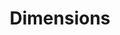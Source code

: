 ---
layout: default
bigquery: https://console.cloud.google.com/bigquery?p=covid-19-dimensions-ai&page=table&d=data&t=publications
contributors: Digital Science, https://www.digital-science.com/
cost: Free for personal, non-commercial use.
description: Dimensions contains more than 100 million publications, ranging from
  articles published in scholarly journals, books and book chapters, to preprints
  and conference proceedings. All publications are contextualized with linked data
  sets, funding, publications, patents, clinical trials, and policy documents. You
  can also view associated categories, funders, institutions, and researcher profiles.
documentation: https://docs.dimensions.ai/bigquery/index.html
last_edit: Mon, 04 Apr 2022 19:04:00 GMT
location: https://www.dimensions.ai/products/free/
maintained_by: Digital Science, https://www.digital-science.com/
schema_fields: '[''assignee_countries'', ''category_icrp_cso'', ''resulting_publication_doi'',
  ''description'', ''citations_count'', ''associated_publication_id'', ''parent_id'',
  ''active_years'', ''id'', ''original_assignee'', ''kind'', ''start_date'', ''funding_chf'',
  ''start_year'', ''proceedings_title'', ''issue'', ''family_members_ids'', ''cpc'',
  ''mesh_headings'', ''funder_org_acronyms'', ''category_rcdc'', ''status'', ''acronyms'',
  ''legal_events'', ''research_org_state_names'', ''date'', ''funding_gbp'', ''filing_date'',
  ''current_assignee_orgs'', ''volume'', ''category_hra'', ''isbn'', ''publisher'',
  ''funder_org'', ''pmid'', ''date_online'', ''mesh_terms'', ''category_icrp_ct'',
  ''filing_year'', ''supporting_grant_ids'', ''original_assignee_countries'', ''category_hrcs_rac'',
  ''investigators'', ''date_inserted'', ''priority_date'', ''year'', ''repository_url'',
  ''relationships'', ''license'', ''organisation_details'', ''date_imported_gbq'',
  ''journal_lists'', ''acronym'', ''associated_publication_arxiv_id'', ''date_modified'',
  ''reference_ids'', ''jurisdiction'', ''research_org_countries'', ''original_abstract'',
  ''date_normal'', ''acknowledgements'', ''category_for'', ''citations'', ''registry'',
  ''ipcr'', ''brief_title'', ''foa_number'', ''name'', ''interventions'', ''associated_grant_ids'',
  ''email_address'', ''book_series_title'', ''funder_org_countries'', ''funder_org_cities'',
  ''resulting_publication_ids'', ''associated_publication_pmid'', ''funder_org_state_codes'',
  ''priority_year'', ''book_title'', ''cited_by_ids'', ''linkout'', ''embargo_date'',
  ''citation_string'', ''filing_status'', ''open_access_categories_v2'', ''arxiv_id'',
  ''inventor_names'', ''concepts'', ''application_number'', ''open_access_categories'',
  ''category_uoa'', ''repository_name'', ''category_hrcs_hc'', ''aliases'', ''language'',
  ''granted_year'', ''funder_orgs'', ''original_title'', ''funding_amount'', ''doi'',
  ''title'', ''family_count'', ''current_assignee_countries'', ''type'', ''legal_status'',
  ''funding_cad'', ''research_orgs'', ''established'', ''funding_currency'', ''funding_jpy'',
  ''current_assignee'', ''conditions'', ''category_sdg'', ''funding_nzd'', ''wikipedia_url'',
  ''researcher_ids'', ''pages'', ''eisbn'', ''altmetrics'', ''research_org_country_names'',
  ''phase'', ''funding_aud'', ''conference'', ''funder_countries'', ''pmcid'', ''associated_publication_doi'',
  ''granted_date'', ''patent_ids'', ''publication_ids'', ''categories'', ''funding_usd'',
  ''expiration_year'', ''funding_details'', ''labels'', ''research_org_state_codes'',
  ''publication_year'', ''repository_id'', ''grant_number'', ''metrics'', ''funding_eur'',
  ''journal'', ''source_id'', ''publication_date'', ''end_year'', ''end_date'', ''links'',
  ''gender'', ''address'', ''research_org_cities'', ''original_assignee_orgs'', ''date_print'',
  ''authors'', ''clinical_trial_ids'', ''assignee_orgs'', ''subtitles'', ''family_id'',
  ''expiration_date'', ''types'', ''category_bra'', ''abstract'', ''external_ids'',
  ''research_org_city_names'', ''created_date'', ''editors'', ''funding_cny'']'
shortname: dimensions
tags:
- scholarly literature
- patents
- funding
- clinical trials
- academic profiles
terms_of_use: 'Use of both the Dimensions COVID-19 dataset and full Dimensions dataset
  are subject to the Dimensions Terms of use: https://www.dimensions.ai/policies-terms-legal '
title: Dimensions
uuid: dcff88bd-fe6b-4fdb-8159-809bf9d7bc1c
---